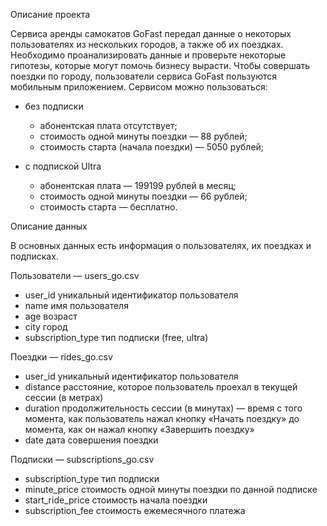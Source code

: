 Описание проекта

Сервиса аренды самокатов GoFast передал данные о некоторых пользователях из нескольких городов, а также об их поездках. Необходимо проанализировать данные и проверьте некоторые гипотезы, которые могут помочь бизнесу вырасти.
Чтобы совершать поездки по городу, пользователи сервиса GoFast пользуются мобильным приложением. 
Сервисом можно пользоваться:
* без подписки
  - абонентская плата отсутствует;
  - стоимость одной минуты поездки — 88 рублей;
  - стоимость старта (начала поездки) — 5050 рублей;

* с подпиской Ultra
  - абонентская плата — 199199 рублей в месяц;
  - стоимость одной минуты поездки — 66 рублей;
  - стоимость старта — бесплатно.


Описание данных

В основных данных есть информация о пользователях, их поездках и подписках.

Пользователи — users_go.csv

* user_id	уникальный идентификатор пользователя
* name	имя пользователя
* age	возраст
* city	город
* subscription_type	тип подписки (free, ultra)

Поездки — rides_go.csv

* user_id	уникальный идентификатор пользователя
* distance	расстояние, которое пользователь проехал в текущей сессии (в метрах)
* duration	продолжительность сессии (в минутах) — время с того момента, как пользователь нажал кнопку «Начать поездку» до момента, как он нажал кнопку «Завершить поездку»
* date	дата совершения поездки

Подписки — subscriptions_go.csv

* subscription_type	тип подписки
* minute_price	стоимость одной минуты поездки по данной подписке
* start_ride_price	стоимость начала поездки
* subscription_fee	стоимость ежемесячного платежа

